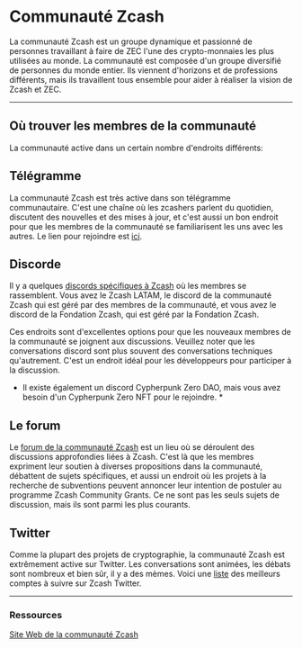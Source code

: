 # Communauté Zcash

La communauté Zcash est un groupe dynamique et passionné de personnes travaillant à faire de ZEC l'une des crypto-monnaies les plus utilisées au monde. La communauté est composée d'un groupe diversifié de personnes du monde entier. Ils viennent d'horizons et de professions différents, mais ils travaillent tous ensemble pour aider à réaliser la vision de Zcash et ZEC.

----

## Où trouver les membres de la communauté

La communauté active dans un certain nombre d'endroits différents:

## Télégramme

La communauté Zcash est très active dans son télégramme communautaire. C'est une chaîne où les zcashers parlent du quotidien, discutent des nouvelles et des mises à jour, et c'est aussi un bon endroit pour que les membres de la communauté se familiarisent les uns avec les autres. Le lien pour rejoindre est [ici](https://t.me/Zcash_Community).

## Discorde

Il y a quelques [discords spécifiques à Zcash](https://www.notion.so/zechub/Social-Media-Links-05b9df645af54de7a1989d9c4ccc4d05) où les membres se rassemblent. Vous avez le Zcash LATAM, le discord de la communauté Zcash qui est géré par des membres de la communauté, et vous avez le discord de la Fondation Zcash, qui est géré par la Fondation Zcash.

Ces endroits sont d'excellentes options pour que les nouveaux membres de la communauté se joignent aux discussions. Veuillez noter que les conversations discord sont plus souvent des conversations techniques qu'autrement. C'est un endroit idéal pour les développeurs pour participer à la discussion.

* Il existe également un discord Cypherpunk Zero DAO, mais vous avez besoin d'un Cypherpunk Zero NFT pour le rejoindre. *

## Le forum

Le [forum de la communauté Zcash](https://forum.zcashcommunity.com/) est un lieu où se déroulent des discussions approfondies liées à Zcash. C'est là que les membres expriment leur soutien à diverses propositions dans la communauté, débattent de sujets spécifiques, et aussi un endroit où les projets à la recherche de subventions peuvent annoncer leur intention de postuler au programme Zcash Community Grants. Ce ne sont pas les seuls sujets de discussion, mais ils sont parmi les plus courants.

## Twitter

Comme la plupart des projets de cryptographie, la communauté Zcash est extrêmement active sur Twitter. Les conversations sont animées, les débats sont nombreux et bien sûr, il y a des mèmes. Voici une [liste](https://www.notion.so/zechub/Social-Media-Links-05b9df645af54de7a1989d9c4ccc4d05) des meilleurs comptes à suivre sur Zcash Twitter.

----

### Ressources

[Site Web de la communauté Zcash](https://www.zcashcommunity.com/)


